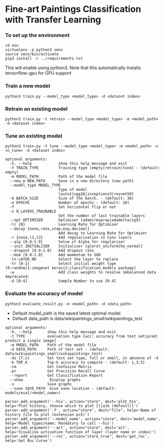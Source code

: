 # Fine-art Paintings Classification with Transfer Learning

### To set up the environment
    cd env
    virtualenv -p python3 venv
    source venv/bin/activate
    pip3 install -r ../requirements.txt
This will enable using python3.
Note that this automatically installs tensorflow-gpu for GPU support

### Train a new model
    python3 train.py --model_type <model_type> -d <dataset index>
### Retrain an existing model
    python3 train.py -t retrain --model_type <model_type> -m <model_path> -d <dataset index>
### Tune an existing model
    python3 train.py -t tune --model_type <model_type> -m <model_path> -n <n_tune> -d <dataset index>

````
optional arguments:
  -h, --help            show this help message and exit
  -t TRAIN_TYPE         Training type [empty|retrain|tune] - (default: empty)
  -m MODEL_PATH         Path of the model file
  --new_m NEW_PATH      Save in a new directory [new path]
  --model_type MODEL_TYPE
                        Type of model
                        [auto1|vgg16|inceptionv3|resnet50]
  -b BATCH_SIZE         Size of the batch. - (default: 30)
  -e EPOCHS             Number of epochs - (default: 10)
  -f                    Set horizontal flip or not
  -n N_LAYERS_TRAINABLE
                        Set the number of last trainable layers
  --opt OPTIMISER       Optimiser [adam|rmsprop|adadelta|sgd]
  -lr {0}               Learning Rate for Optimiser
  --decay {none,rate,step,exp,decimal}
                        Add decay to Learning Rate for Optimiser
  -r {none,l1,l2}       Add regularisation in Conv layers
  --alp [0.0-1.0]       Value of Alpha for regulariser
  --init INITIALISER    Initialiser [glorot_uniform|he_normal]
  --dropout [0.0-1.0]   Add dropout rate
  --mom [0.0-1.0]       Add momentum to SGD
  -ln LAYER_NO          Select the layer to replace
  -tr [0-2]             Select initial weight type [0:random|1:imagenet keras|2:classification_models package]      
  -w                    Add class weights to resolve imbalanced data
deprecated:
  -d [0-4]              Sample Number to use [0-4]
````


### Evaluate the accuracy of model
    python3 evaluate_result.py -m <model_path> -d <data_path>

* Default model_path is the saved latest optimal model
* Default data_path is data/wikipaintings_small/wikipaintings_test

```
optional arguments:
  -h, --help       show this help message and exit
  -t TYPE          evaluation type [acc: accuracy from test set|pred: predict a single image]
  -m MODEL_PATH    Path of the model file
  -d DATA_PATH     Path of test set - (default: data/wikipaintings_small/wikipaintings_test)
  -ds [f,s]        Set test set type, full or small, in absence of -d
  -k TOP_K         Top-k accuracy to compute - (default: 1,3,5)
  -cm              Get Confusion Matrix
  -pr              Get Precision Recall Curve
  --report         Get Classification Report
  --show            Display graphs
  -s               Save graphs
  --save SAVE_PATH  Give save location - (default: models/eval/<model_name>)
```

```python3
parser.add_argument('--his', action="store", dest='plot_his', help='Plot history, choose which to plot [l|a|b (default)]')
parser.add_argument('-f', action="store", dest="file", help='Name of history file to plot (extension pck)')
parser.add_argument('--model_name', action="store", dest='model_name', help='Model types/name: Mandatory to call --his')
parser.add_argument('--act', action="store", dest='act', help='Visualise activation function of layer (layer name or index)')
parser.add_argument('--roc', action="store_true", dest='get_roc', help='Get Roc Curve')
```
